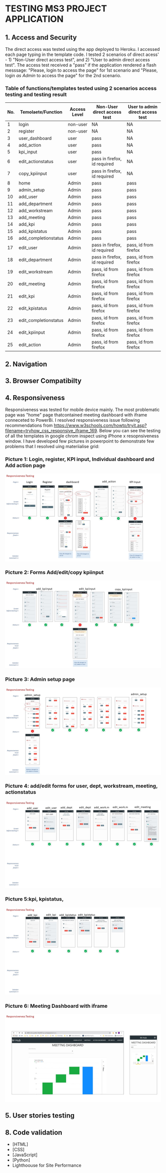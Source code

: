 # TESTING MS3 PROJECT APPLICATION
## **1. Access and Security**
The direct access was tested using the app deployed to Heroku. I accessed each page typing in the template code. 
I tested 2 scenarios of direct acess' - 1) "Non-User direct access test",  and 2) "User to admin direct access test".
The access test received a "pass" if the application rendered a flash messsage: "Please, login to access the page" for 1st scenario and "Please, login *as Admin* to access the page" for the 2nd scenario.

### Table of functions/templates tested using 2 scenarios access testing and testing result
No. | Temolaete/Function        | Access Level  | Non-User direct access test  | User to admin direct access test
--  |--                         |--        |--      | --    
1   | login                     | non-user |   NA   |  NA
2   | register                  | non-user |   NA   |  NA
3   | user_dashboard            | user     | pass   | NA
4   | add_action                | user     | pass   | NA
5   | kpi_input                 | user     | pass   | NA
6   | edit_actionstatus         | user     | pass in firefox, id required   | NA
7   | copy_kpiinput             | user     | pass in firefox, id required   | NA
8   | home                      | Admin    | pass   | pass
9   | admin_setup               | Admin    | pass   | pass
10  | add_user                  | Admin    | pass   | pass
11  | add_department            | Admin    | pass   | pass
12  | add_workstream            | Admin    | pass   | pass
13  | add_meeting               | Admin    | pass   | pass
14  | add_kpi                   | Admin    | pass   | pass
15  | add_kpistatus             | Admin    | pass   | pass
16  | add_completionstatus      | Admin    | pass   | pass
17  | edit_user                 | Admin    | pass in firefox, id required | pass, id from firefox
18  | edit_department           | Admin    | pass in firefox, id required | pass, id from firefox
19  | edit_workstream           | Admin    | pass, id from firefox | pass, id from firefox
20  | edit_meeting              | Admin    | pass, id from firefox | pass, id from firefox
21  | edit_kpi                  | Admin    | pass, id from firefox | pass, id from firefox
22  | edit_kpistatus            | Admin    | pass, id from firefox | pass, id from firefox
23  | edit_completionstatus     | Admin    | pass, id from firefox | pass, id from firefox
24  | edit_kpiinput             | Admin    | pass, id from firefox | pass, id from firefox
25  | edit_action               | Admin    | pass, id from firefox | pass, id from firefox
## **2. Navigation**
## **3. Browser Compatibilty**
## **4. Responsiveness**
Responsiveness was tested for mobile device mainly. The most problematic page was "home" page thatcontained meeting dashboard with iframe conneceted to PowerBi. I resolved responsiveness issue following recommendations from https://www.w3schools.com/howto/tryit.asp?filename=tryhow_css_responsive_iframe_169. Below you can see the testing of all the templates in google chrom inspect using iPhone x resopnsiveness window. I have developed few pictures in powerpoint to demonstrate few problems that I resolved uing materiialise grid: 

### Picture 1: Login, register, KPI input, Individual dashboard and Add action page
![pic1](static/img/responsiveness1.jpg)


### Picture 2: Forms Add/edit/copy kpiinput
![pic2](static/img/responsiveness2.jpg)


### Picture 3: Admin setup page
![pic2](static/img/responsiveness3.jpg)


### Picture 4: add/edit forms for user, dept, workstream, meeting, actionstatus
![pic4](static/img/responsiveness4.jpg)

### Picture 5:kpi, kpistatus, 
![pic5](static/img/responsiveness5.jpg)

### Picture 6: Meeting Dashboard with iframe
![pic6](static/img/responsiveness6.jpg)



## **5. User stories testing**
## **8. Code validation**
* [HTML]
* [CSS]
* [JavaScript]
* [Python]
* Lighthoouse for Site Performance